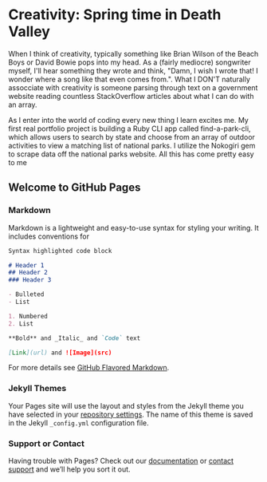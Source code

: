 # Creativity: Spring time in Death Valley

When I think of creativity, typically something like Brian Wilson of the Beach Boys or David Bowie pops into my head. As a (fairly mediocre) songwriter myself, I'll hear something they wrote and think, "Damn, I wish I wrote that! I wonder where a song like that even comes from.". What I DON'T naturally assocciate with creativity is someone parsing through text on a government website reading countless StackOverflow articles about what I can do with an array.

As I enter into the world of coding every new thing I learn excites me. My first real portfolio project is building a Ruby CLI app called find-a-park-cli, which allows users to search by state and choose from an array of outdoor activities to view a matching list of national parks. I utilize the Nokogiri gem to scrape data off the national parks website. All this has come pretty easy to me 
## Welcome to GitHub Pages



### Markdown

Markdown is a lightweight and easy-to-use syntax for styling your writing. It includes conventions for

```markdown
Syntax highlighted code block

# Header 1
## Header 2
### Header 3

- Bulleted
- List

1. Numbered
2. List

**Bold** and _Italic_ and `Code` text

[Link](url) and ![Image](src)
```

For more details see [GitHub Flavored Markdown](https://guides.github.com/features/mastering-markdown/).

### Jekyll Themes

Your Pages site will use the layout and styles from the Jekyll theme you have selected in your [repository settings](https://github.com/AustinRhoads/Enter_the_Wild_Coding_and_Creativity/settings). The name of this theme is saved in the Jekyll `_config.yml` configuration file.

### Support or Contact

Having trouble with Pages? Check out our [documentation](https://help.github.com/categories/github-pages-basics/) or [contact support](https://github.com/contact) and we’ll help you sort it out.
